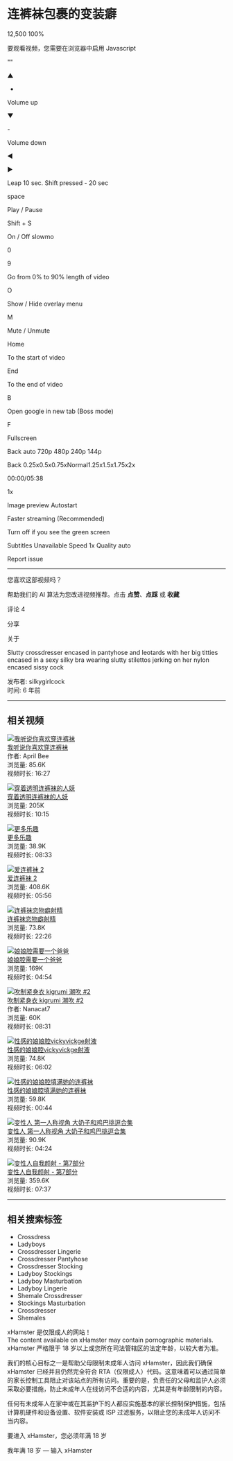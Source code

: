 # 连裤袜包裹的变装癖

12,500 100%

要观看视频，您需要在浏览器中启用 Javascript

""

▲

+

Volume up

▼

\-

Volume down

◀

▶

Leap 10 sec. Shift pressed - 20 sec

space

Play / Pause

Shift + S

On / Off slowmo

0

9

Go from 0% to 90% length of video

O

Show / Hide overlay menu

M

Mute / Unmute

Home

To the start of video

End

To the end of video

B

Open google in new tab (Boss mode)

F

Fullscreen

Back auto 720p 480p 240p 144p

Back 0.25x0.5x0.75xNormal1.25x1.5x1.75x2x

00:00/05:38

1x

Image preview Autostart

Faster streaming (Recommended)

Turn off if you see the green screen

Subtitles Unavailable Speed 1x Quality auto

Report issue

---

您喜欢这部视频吗？

帮助我们的 AI 算法为您改进视频推荐。点击 **点赞**、**点踩** 或 **收藏**

评论 4

分享

关于

Slutty crossdresser encased in pantyhose and leotards with her big titties encased in a sexy silky bra wearing slutty stilettos jerking on her nylon encased sissy cock

发布者: silkygirlcock  
时间: 6 年前

---

## 相关视频

[![我听说你喜欢穿连裤袜](https://thumb-nss.xhcdn.com/a/1yQ2QxKLE1sV5vZurnF_5w/020/457/763/2560x1440.3.webp)](https://zh.xhamster.com/videos/i-heard-you-like-pantyhose-joi-xhNzq3k)  
[我听说你喜欢穿连裤袜](https://zh.xhamster.com/videos/i-heard-you-like-pantyhose-joi-xhNzq3k "我听说你喜欢穿连裤袜")  
作者: April Bee  
浏览量: 85.6K  
视频时长: 16:27

[![穿着透明连裤袜的人妖](https://thumb-nss.xhcdn.com/a/NoYqMChfim__u2fWcZuUIQ/014/138/716/2560x1440.8.webp)](https://zh.xhamster.com/videos/shemale-in-sheer-pantyhose-tights-14138716)  
[穿着透明连裤袜的人妖](https://zh.xhamster.com/videos/shemale-in-sheer-pantyhose-tights-14138716 "穿着透明连裤袜的人妖")  
浏览量: 205K  
视频时长: 10:15

[![更多乐趣](https://thumb-nss.xhcdn.com/a/lWzMCWAyEKTCCI_Ms0Vjjg/016/400/198/2560x1440.1.webp)](https://zh.xhamster.com/videos/more-fun-xhEufQi)  
[更多乐趣](https://zh.xhamster.com/videos/more-fun-xhEufQI "更多乐趣")  
浏览量: 38.9K  
视频时长: 08:33

[![爱连裤袜 2](https://thumb-nss.xhcdn.com/a/eovhr5nGArMHjlMQA9hZoA/018/216/844/v2/2560x1440.208.webp)](https://zh.xhamster.com/videos/love-pantyhose-2-xh6XLsT)  
[爱连裤袜 2](https://zh.xhamster.com/videos/love-pantyhose-2-xh6XLsT "爱连裤袜 2")  
浏览量: 408.6K  
视频时长: 05:56

[![连裤袜恋物癖射精](https://thumb-nss.xhcdn.com/a/LMIIFvW6YPJnuevtTKNt-g/020/587/935/2560x1440.9.webp)](https://zh.xhamster.com/videos/pantyhose-fetish-cum-xhQjgyg)  
[连裤袜恋物癖射精](https://zh.xhamster.com/videos/pantyhose-fetish-cum-xhQjgyg "连裤袜恋物癖射精")  
浏览量: 73.8K  
视频时长: 22:26

[![娘娘腔需要一个爸爸](https://thumb-nss.xhcdn.com/a/FAjnKPe6kXWdIpuyoF3hyA/005/338/230/1280x720.8.jpg)](https://zh.xhamster.com/videos/sissy-needs-a-daddy-5338230)  
[娘娘腔需要一个爸爸](https://zh.xhamster.com/videos/sissy-needs-a-daddy-5338230 "娘娘腔需要一个爸爸")  
浏览量: 169K  
视频时长: 04:54

[![吹制紧身衣 kigrumi 潮吹 #2](https://thumb-nss.xhcdn.com/a/4U4INrHDt7oUwiP3CNRbwA/021/845/190/1280x720.c.jpg.v1641812700)](https://zh.xhamster.com/videos/blown-leotard-kigrumi-squirting-2-xhCKIMZ)  
[吹制紧身衣 kigrumi 潮吹 #2](https://zh.xhamster.com/videos/blown-leotard-kigrumi-squirting-2-xhCKIMZ "吹制紧身衣 kigrumi 潮吹 #2")  
作者: Nanacat7  
浏览量: 60K  
视频时长: 08:31

[![性感的娘娘腔vickyvickge射液](https://thumb-nss.xhcdn.com/a/-wzk5odHNpDEjTzDwDyq6w/019/840/948/2560x1440.5.webp)](https://zh.xhamster.com/videos/sexy-sissy-vickyvickge-cumshot-xh6Y4M2)  
[性感的娘娘腔vickyvickge射液](https://zh.xhamster.com/videos/sexy-sissy-vickyvickge-cumshot-xh6Y4M2 "性感的娘娘腔vickyvickge射液")  
浏览量: 74.8K  
视频时长: 06:02

[![性感的娘娘腔填满她的连裤袜](https://thumb-nss.xhcdn.com/a/j4yarXFKnIN-bZl0bEmykg/016/753/586/2560x1440.1.webp)](https://zh.xhamster.com/videos/sexy-sissy-fills-her-pantyhose-xhTqoGR)  
[性感的娘娘腔填满她的连裤袜](https://zh.xhamster.com/videos/sexy-sissy-fills-her-pantyhose-xhTqoGR "性感的娘娘腔填满她的连裤袜")  
浏览量: 59.8K  
视频时长: 00:44

[![变性人 第一人称视角 大奶子和鸡巴挑逗合集](https://thumb-nss.xhcdn.com/a/YkpHF6rFBzTk19mtDhNVig/012/665/751/2560x1440.2.webp)](https://zh.xhamster.com/videos/trannie-pov-big-tittie-and-cock-tease-collection-12665751)  
[变性人 第一人称视角 大奶子和鸡巴挑逗合集](https://zh.xhamster.com/videos/trannie-pov-big-tittie-and-cock-tease-collection-12665751 "变性人 第一人称视角 大奶子和鸡巴挑逗合集")  
浏览量: 90.9K  
视频时长: 04:24

[![变性人自我颜射 - 第7部分](https://thumb-nss.xhcdn.com/a/3O8AmA-2wQh_cK4xCZsWaQ/003/850/086/1280x720.6.jpg)](https://zh.xhamster.com/videos/tranny-self-facials-part-7-3850086)  
[变性人自我颜射 - 第7部分](https://zh.xhamster.com/videos/tranny-self-facials-part-7-3850086 "变性人自我颜射 - 第7部分")  
浏览量: 359.6K  
视频时长: 07:37

---

## 相关搜索标签

- Crossdress
- Ladyboys
- Crossdresser Lingerie
- Crossdresser Pantyhose
- Crossdresser Stocking
- Ladyboy Stockings
- Ladyboy Masturbation
- Ladyboy Lingerie
- Shemale Crossdresser
- Stockings Masturbation
- Crossdresser
- Shemales

xHamster 是仅限成人的网站！  
The content available on xHamster may contain pornographic materials.  
xHamster 严格限于 18 岁以上或您所在司法管辖区的法定年龄，以较大者为准。  

我们的核心目标之一是帮助父母限制未成年人访问 xHamster，因此我们确保xHamster 已经并且仍然完全符合 RTA（仅限成人）代码。这意味着可以通过简单的家长控制工具阻止对该站点的所有访问。重要的是，负责任的父母和监护人必须采取必要措施，防止未成年人在线访问不合适的内容，尤其是有年龄限制的内容。  

任何有未成年人在家中或在其监护下的人都应实施基本的家长控制保护措施，包括计算机硬件和设备设置、软件安装或 ISP 过滤服务，以阻止您的未成年人访问不当内容。  

要进入 xHamster，您必须年满 18 岁  

我年满 18 岁 — 输入 xHamster